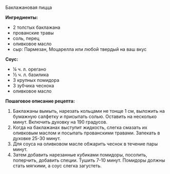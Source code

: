 Баклажановая пицца

**Ингредиенты:**

* 2 толстых баклажана
* прованские травы
* соль, перец
* оливковое масло
* сыр: Пармезан, Моцарелла или любой твердый на ваш вкус

__Соус:__

* ¼ ч. л. орегано
* ½ ч. л. базилика
* 3 крупных помидора
* 3 зубчика чеснока
* оливковое масло

**Пошаговое описание рецепта:**

1. Баклажаны вымыть, нарезать кольцами не тонще 1 см, выложить на бумажную салфетку и присыпать солью. Оставить на несколько минут. Включить духовку на 190 градусов.
2. Когда на баклажанах выступит жидкость, слегка смазать их оливковым маслом и посыпать прованскими травами. Запекать в духовке 25-30 минут.
3. Для соуса на оливковом масле обжарить чеснок в течение пары минут.
4. Затем добавить нарезанные кубиками помидоры, посолить, поперчить, добавить специи. Тушить 7-10 минут. Помидоры должны стать мягкими, а соус слегка загустеть.